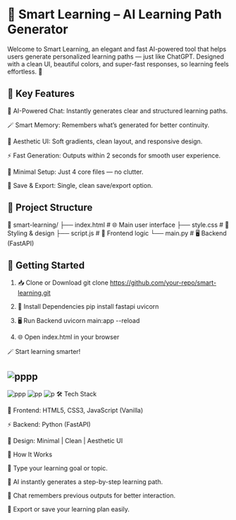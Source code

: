 # 🌟 Smart Learning – AI Learning Path Generator

Welcome to Smart Learning, an elegant and fast AI-powered tool that helps users generate personalized learning paths — just like ChatGPT.
Designed with a clean UI, beautiful colors, and super-fast responses, so learning feels effortless. 🚀

## 🧠 Key Features

💬 AI-Powered Chat: Instantly generates clear and structured learning paths.

🪄 Smart Memory: Remembers what’s generated for better continuity.

🎨 Aesthetic UI: Soft gradients, clean layout, and responsive design.

⚡ Fast Generation: Outputs within 2 seconds for smooth user experience.

🧭 Minimal Setup: Just 4 core files — no clutter.

💾 Save & Export: Single, clean save/export option.

## 📂 Project Structure
📁 smart-learning/
├── index.html      # 🌐 Main user interface
├── style.css       # 🎨 Styling & design
├── script.js       # 🧠 Frontend logic
└── main.py         # 🖥 Backend (FastAPI)

## 🚀 Getting Started
1. 📥 Clone or Download
git clone https://github.com/your-repo/smart-learning.git

2. 🧰 Install Dependencies
pip install fastapi uvicorn

3. 🖥 Run Backend
uvicorn main:app --reload

4. 🌐 Open index.html in your browser

🪄 Start learning smarter!

## ![pppp](https://github.com/user-attachments/assets/696a6342-8fcf-4001-ba80-87a336147349)
![ppp](https://github.com/user-attachments/assets/326fd8c4-f1be-4e07-bcf2-730fb370918e)
![pp](https://github.com/user-attachments/assets/4502c63f-b505-4025-a331-b90b3002f8f5)
![p](https://github.com/user-attachments/assets/1e0dc78d-bc56-4b30-8167-cfb50efe6f2d)
🛠️ Tech Stack

🧭 Frontend: HTML5, CSS3, JavaScript (Vanilla)

⚡ Backend: Python (FastAPI)

🎨 Design: Minimal | Clean | Aesthetic UI

🧭 How It Works

📝 Type your learning goal or topic.

🤖 AI instantly generates a step-by-step learning path.

📌 Chat remembers previous outputs for better interaction.

💾 Export or save your learning plan easily.


